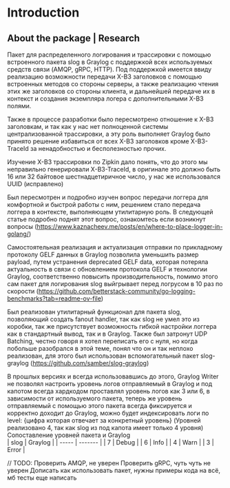 # Introduction #
## About the package | Research ##
Пакет для распределенного логирования и трассировки с помощью встроенного пакета slog в Graylog с поддержкой всех используемых средств связи (AMQP, gRPC, HTTP). Под поддержкой имеется ввиду реализацию возможности передачи X-B3 заголовков с помощью встроенных методов со стороны серверы, а также реализацию чтения этих же заголовков со стороны клиента, и дальнейшей передаче их в контекст и создания экземпляра логера с дополнительными X-B3 полями.  

Также в процессе разработки было пересмотрено отношение к X-B3 заголовкам, и так как у нас нет полноценной системы централизованной трассировки, а эту роль выполняет Graylog было принято решение избавиться от всех X-B3 заголовков кроме X-B3-TraceId за ненадобностью и бесполезностью прочих. 

Изучение X-B3 трассировки по Zipkin дало понять, что до этого мы неправильно генерировали X-B3-TraceId, в оригинале это должно быть 16 или 32 байтовое шестнадцетиричное число, у нас же использовался UUID (исправлено)

Был пересмотрен и подробно изучен вопрос передачи логгера для комфортной и быстрой работы с ним, решением стало передача логгера в контексте, выполняющем утилитарную роль.
В следующей статье подробно поднят этот вопрос, ознакомтесь если возникнут вопросы
(https://www.kaznacheev.me/posts/en/where-to-place-logger-in-golang/)

Самостоятельная реализация и актуализация отправки по прикладному протоколу GELF данных в Graylog позволила уменьшить размер payload, путем устранения deprecated GELF data, которая потеряла актуальность в связи с обновлением протокола GELF и технологии Graylog, соответственно повысить производительность, помимо этого сам пакет для логирования slog выйгрывает перед логрусом в 10 раз по скорости (https://github.com/betterstack-community/go-logging-benchmarks?tab=readme-ov-file)  

Был реализован утилитарный функционал для пакета slog, позволяющий создать fanout handler, так как slog не умел это из коробки, так же присутствует возможность гибкой настройки логгера как в стандартный вывод, так и в Graylog. Также был затронут UDP Batching, честно говоря я хотел переписать его с нуля, но когда побольше разобрался в этой теме, понял что он и так неплохо реализован, для этого был использован вспомогательный пакет slog-graylog (https://github.com/samber/slog-graylog)  

В прошлых версиях и всегда использовавшись до этого, Graylog Writer не позволял настроить уровень логов отправляемый в Graylog и под капотом всегда хардкодом проставлял уровень логов как 3 или 6, в зависимости от используемого пакета, теперь же уровень отправляемый с помощью этого пакета всегда фиксируется и корректно доходит до Graylog, можно будет индексировать логи по level: {цифра которая отвечает за конкретный уровень} (Уровней реализовано 4, так как slog из под капота имеет только 4 уровня)  
Сопоставление уровней пакета и Graylog  
| slog  | Graylog |
| ----- | ------- |
|  7    |  Debug  |
|  6    |  Info   |
|  4    |  Warn   |
|  3    |  Error  |


// TODO:
Проверить AMQP, не уверен
Проверить gRPC, чуть чуть не уверен
Дописать как использовать пакет, нужны примеры кода на всё, мб тесты еще написать